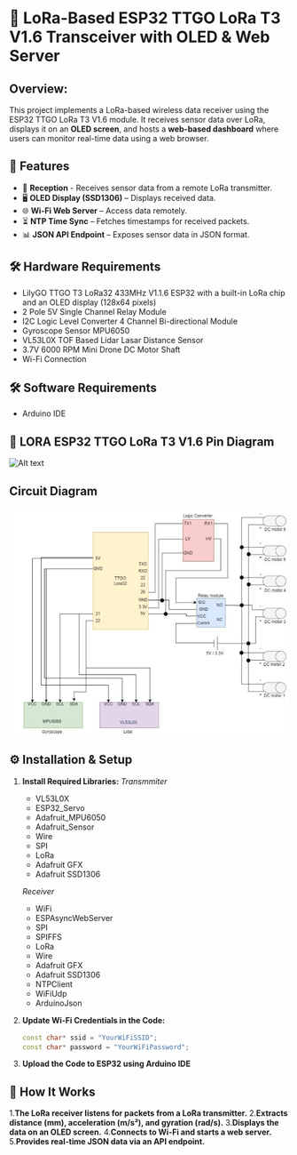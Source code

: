 # 🚀 LoRa-Based ESP32 TTGO LoRa T3 V1.6 Transceiver with OLED & Web Server  

## Overview:
This project implements a LoRa-based wireless data receiver using the ESP32 TTGO LoRa T3 V1.6 module. It receives sensor data over LoRa, displays it on an **OLED screen**, and hosts a **web-based dashboard** where users can monitor real-time data using a web browser.

## 📌 Features  
- 📡 **Reception** - Receives sensor data from a remote LoRa transmitter.  
- 🖥️ **OLED Display (SSD1306)** – Displays received data.  
- 🌐 **Wi-Fi Web Server** – Access data remotely.  
- ⏳ **NTP Time Sync** – Fetches timestamps for received packets.  
- 📊 **JSON API Endpoint** – Exposes sensor data in JSON format.  

## 🛠️ Hardware Requirements  
- LilyGO TTGO T3 LoRa32 433MHz V1.1.6 ESP32 with a built-in LoRa chip and an OLED display (128x64 pixels)
- 2 Pole 5V Single Channel Relay Module
- I2C Logic Level Converter 4 Channel Bi-directional Module
- Gyroscope Sensor MPU6050 
- VL53L0X TOF Based Lidar Lasar Distance Sensor
- 3.7V 6000 RPM Mini Drone DC Motor Shaft 
- Wi-Fi Connection

## 🛠️ Software Requirements
- Arduino IDE 
  
## 🔌  LORA ESP32 TTGO LoRa T3 V1.6 Pin Diagram
![Alt text](https://www.tinytronics.nl/image/cache/catalog/products_2022/LilyGO-TTGO-T3-LoRa32-433MHz-V2.1.6-ESP32-pinout-600x600w.jpg)

## Circuit Diagram
![Alt text](circuit_diagram.png)

## ⚙️ Installation & Setup  
1. **Install Required Libraries:**
   *Transmmiter*
   - VL53L0X
   - ESP32_Servo
   - Adafruit_MPU6050
   - Adafruit_Sensor
   - Wire
   - SPI
   - LoRa
   - Adafruit GFX
   - Adafruit SSD1306
 
   *Receiver* 
   - WiFi  
   - ESPAsyncWebServer  
   - SPI
   - SPIFFS  
   - LoRa  
   - Wire  
   - Adafruit GFX  
   - Adafruit SSD1306  
   - NTPClient
   - WiFiUdp 
   - ArduinoJson
  
   
  

3. **Update Wi-Fi Credentials in the Code:**  
   ```cpp
   const char* ssid = "YourWiFiSSID";
   const char* password = "YourWiFiPassword";

4. **Upload the Code to ESP32 using Arduino IDE**
## 📡 How It Works
1.**The LoRa receiver listens for packets from a LoRa transmitter.**
2.**Extracts distance (mm), acceleration (m/s²), and gyration (rad/s).**
3.**Displays the data on an OLED screen.**
4.**Connects to Wi-Fi and starts a web server.**
5.**Provides real-time JSON data via an API endpoint.**

